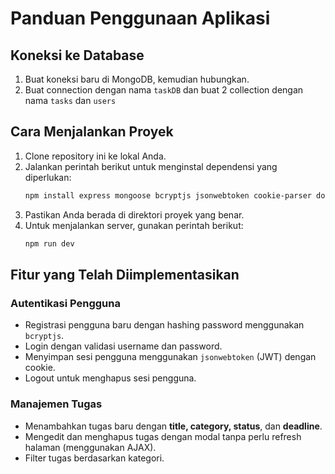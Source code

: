 # Panduan Penggunaan Aplikasi

## Koneksi ke Database
1. Buat koneksi baru di MongoDB, kemudian hubungkan.
2. Buat connection dengan nama `taskDB` dan buat 2 collection dengan nama `tasks` dan `users`

## Cara Menjalankan Proyek
1. Clone repository ini ke lokal Anda.
2. Jalankan perintah berikut untuk menginstal dependensi yang diperlukan:
   ```sh
   npm install express mongoose bcryptjs jsonwebtoken cookie-parser dotenv ejs socket.io method-override 
   ```
3. Pastikan Anda berada di direktori proyek yang benar.
4. Untuk menjalankan server, gunakan perintah berikut:
   ```sh
   npm run dev 
   ```

## Fitur yang Telah Diimplementasikan

### Autentikasi Pengguna
- Registrasi pengguna baru dengan hashing password menggunakan `bcryptjs`.
- Login dengan validasi username dan password.
- Menyimpan sesi pengguna menggunakan `jsonwebtoken` (JWT) dengan cookie.
- Logout untuk menghapus sesi pengguna.

### Manajemen Tugas
- Menambahkan tugas baru dengan **title, category, status**, dan **deadline**.
- Mengedit dan menghapus tugas dengan modal tanpa perlu refresh halaman (menggunakan AJAX).
- Filter tugas berdasarkan kategori.


